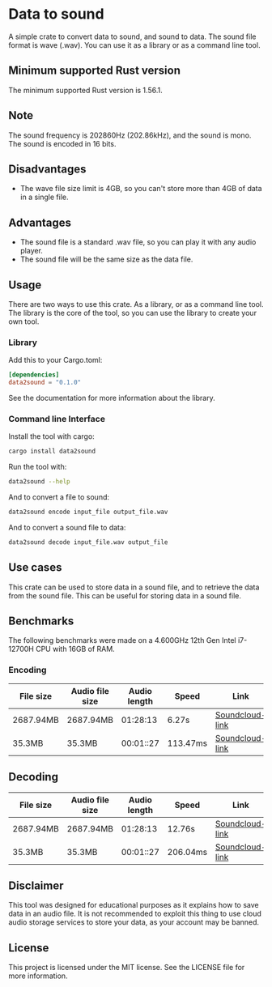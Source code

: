 # Data to sound
A simple crate to convert data to sound, and sound to data. The sound file format is wave (.wav).
You can use it as a library or as a command line tool.

## Minimum supported Rust version
The minimum supported Rust version is 1.56.1.

## Note
The sound frequency is 202860Hz (202.86kHz), and the sound is mono. The sound is encoded in 16 bits.
## Disadvantages
- The wave file size limit is 4GB, so you can't store more than 4GB of data in a single file.
## Advantages
- The sound file is a standard .wav file, so you can play it with any audio player.
- The sound file will be the same size as the data file.


## Usage
There are two ways to use this crate. As a library, or as a command line tool. The library is the core of the tool, so you can use the library to create your own tool.
### Library
Add this to your Cargo.toml:
```toml
[dependencies]
data2sound = "0.1.0"
```
See the documentation for more information about the library.

### Command line Interface
Install the tool with cargo:
```bash
cargo install data2sound
```
Run the tool with:
```bash
data2sound --help
```

And to convert a file to sound:
```bash
data2sound encode input_file output_file.wav
```
And to convert a sound file to data:
```bash
data2sound decode input_file.wav output_file
```

## Use cases
This crate can be used to store data in a sound file, and to retrieve the data from the sound file. This can be useful for storing data in a sound file.

## Benchmarks
The following benchmarks were made on a 4.600GHz 12th Gen Intel i7-12700H CPU with 16GB of RAM.
### Encoding
| File size | Audio file size | Audio length | Speed | Link |
|-----------|-----------------|------|-------| ---- |
| 2687.94MB | 2687.94MB | 01:28:13 | 6.27s | [Soundcloud-link](https://soundcloud.com/awiteb/pop-os-2204-amd64-intel-23iso) |
| 35.3MB | 35.3MB | 00:01::27 | 113.47ms | [Soundcloud-link](https://soundcloud.com/awiteb/rust-1671zip) |
## Decoding
| File size | Audio file size | Audio length | Speed | Link |
|-----------|-----------------|------|-------| ---- |
| 2687.94MB | 2687.94MB | 01:28:13 | 12.76s | [Soundcloud-link](https://soundcloud.com/awiteb/pop-os-2204-amd64-intel-23iso) |
| 35.3MB | 35.3MB | 00:01::27 | 206.04ms | [Soundcloud-link](https://soundcloud.com/awiteb/rust-1671zip) |

## Disclaimer
This tool was designed for educational purposes as it explains how to save data in an audio file. It is not recommended to exploit this thing to use cloud audio storage services to store your data, as your account may be banned.

## License
This project is licensed under the MIT license. See the LICENSE file for more information.
